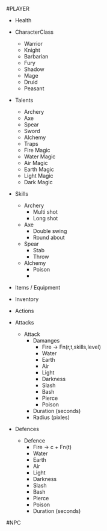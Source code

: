 #PLAYER
 - Health

 - CharacterClass
    - Warrior
    - Knight
    - Barbarian
    - Fury
    - Shadow
    - Mage
    - Druid
    - Peasant

 - Talents
    - Archery
    - Axe
    - Spear
    - Sword
    - Alchemy
    - Traps
    - Fire Magic
    - Water Magic
    - Air Magic
    - Earth Magic
    - Light Magic
    - Dark Magic

 - Skills
    - Archery
      - Multi shot
      - Long shot
    - Axe
      - Double swing
      - Round about
    - Spear
      - Stab
      - Throw
    - Alchemy
      - Poison
      -


 - Items / Equipment


 - Inventory


 - Actions


 - Attacks
    - Attack
      - Damanges
         - Fire -> Fn(r,t,skills,level)
         - Water
         - Earth
         - Air
         - Light
         - Darkness
         - Slash
         - Bash
         - Pierce
         - Poison
      - Duration (seconds)
      - Radius (pixles)


 - Defences
    - Defence
         - Fire -> c + Fn(t)
         - Water
         - Earth
         - Air
         - Light
         - Darkness
         - Slash
         - Bash
         - Pierce
         - Poison
      - Duration (seconds)



#NPC
